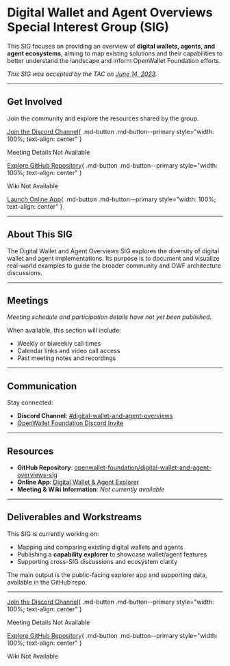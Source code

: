 [//]: # (SPDX-License-Identifier: CC-BY-4.0)

# Digital Wallet and Agent Overviews Special Interest Group (SIG)

This SIG focuses on providing an overview of **digital wallets, agents, and agent ecosystems**, aiming to map existing solutions and their capabilities to better understand the landscape and inform OpenWallet Foundation efforts.

_This SIG was accepted by the TAC on [June 14, 2023](../meetings/2023/2023-06-14.md)._

---

## Get Involved

Join the community and explore the resources shared by the group.

<div class="grid" markdown>

[Join the Discord Channel](https://discord.com/channels/1022962884864643214/1154111877077532814){ .md-button .md-button--primary style="width: 100%; text-align: center" }

<a class="md-button md-button--disabled" title="Meeting schedule and join details not yet available." style="width: 100%; text-align: center">
  Meeting Details Not Available
</a>

[Explore GitHub Repository](https://github.com/openwallet-foundation/digital-wallet-and-agent-overviews-sig/){ .md-button .md-button--primary style="width: 100%; text-align: center" }

<a class="md-button md-button--disabled" title="Wiki or documentation site not yet available." style="width: 100%; text-align: center">
  Wiki Not Available
</a>

</div>


<div class="grid" markdown>

[Launch Online App](https://openwallet-foundation.github.io/digital-wallet-and-agent-overviews-sig/#/){ .md-button .md-button--primary style="width: 100%; text-align: center" }

</div>

---

## About This SIG

The Digital Wallet and Agent Overviews SIG explores the diversity of digital wallet and agent implementations. Its purpose is to document and visualize real-world examples to guide the broader community and OWF architecture discussions.

---

## Meetings

_Meeting schedule and participation details have not yet been published._

When available, this section will include:

- Weekly or biweekly call times
- Calendar links and video call access
- Past meeting notes and recordings

---

## Communication

Stay connected:

- **Discord Channel**: [#digital-wallet-and-agent-overviews](https://discord.com/channels/1022962884864643214/1154111877077532814)
- [OpenWallet Foundation Discord Invite](https://discord.gg/openwalletfoundation)

---

## Resources

- **GitHub Repository**: [openwallet-foundation/digital-wallet-and-agent-overviews-sig](https://github.com/openwallet-foundation/digital-wallet-and-agent-overviews-sig/)
- **Online App**: [Digital Wallet & Agent Explorer](https://openwallet-foundation.github.io/digital-wallet-and-agent-overviews-sig/#/)
- **Meeting & Wiki Information**: _Not currently available_

---

## Deliverables and Workstreams

This SIG is currently working on:

- Mapping and comparing existing digital wallets and agents
- Publishing a **capability explorer** to showcase wallet/agent features
- Supporting cross-SIG discussions and ecosystem clarity

The main output is the public-facing explorer app and supporting data, available in the GitHub repo.

---

<div class="grid" markdown>

[Join the Discord Channel](https://discord.com/channels/1022962884864643214/1154111877077532814){ .md-button .md-button--primary style="width: 100%; text-align: center" }

<a class="md-button md-button--disabled" title="Meeting schedule and join details not yet available." style="width: 100%; text-align: center">
  Meeting Details Not Available
</a>

[Explore GitHub Repository](https://github.com/openwallet-foundation/digital-wallet-and-agent-overviews-sig/){ .md-button .md-button--primary style="width: 100%; text-align: center" }

<a class="md-button md-button--disabled" title="Wiki or documentation site not yet available." style="width: 100%; text-align: center">
  Wiki Not Available
</a>

</div>
